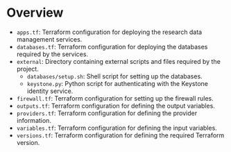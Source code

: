 # Overview

- `apps.tf`: Terraform configuration for deploying the research data management services.
- `databases.tf`: Terraform configuration for deploying the databases required by the services.
- `external`: Directory containing external scripts and files required by the project.
  - `databases/setup.sh`: Shell script for setting up the databases.
  - `keystone.py`: Python script for authenticating with the Keystone identity service.
- `firewall.tf`: Terraform configuration for setting up the firewall rules.
- `outputs.tf`: Terraform configuration for defining the output variables.
- `providers.tf`: Terraform configuration for defining the provider information.
- `variables.tf`: Terraform configuration for defining the input variables.
- `versions.tf`: Terraform configuration for defining the required Terraform version.
